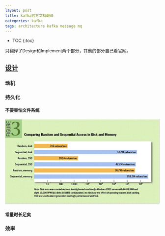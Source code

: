 ```yaml
---
layout: post
title: kafka官方文档翻译
categories: kafka 
tags: architecture kafka message mq
---
```


* TOC
{:toc}

只翻译了Design和Implement两个部分，其他的部分自己看官网。

## [设计](http://kafka.apache.org/documentation/#design)

### 动机

### 持久化

#### 不要害怕文件系统

![磁盘内存性能](/images/soft/disk_memory_performance.png)

#### 常量时长足矣

### 效率



